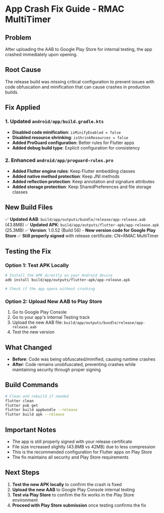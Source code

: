 # App Crash Fix Guide - RMAC MultiTimer

## Problem
After uploading the AAB to Google Play Store for internal testing, the app crashed immediately upon opening.

## Root Cause
The release build was missing critical configuration to prevent issues with code obfuscation and minification that can cause crashes in production builds.

## Fix Applied

### 1. Updated `android/app/build.gradle.kts`
- **Disabled code minification**: `isMinifyEnabled = false`
- **Disabled resource shrinking**: `isShrinkResources = false`
- **Added ProGuard configuration**: Better rules for Flutter apps
- **Added debug build type**: Explicit configuration for consistency

### 2. Enhanced `android/app/proguard-rules.pro`
- **Added Flutter engine rules**: Keep Flutter embedding classes
- **Added native method protection**: Keep JNI methods
- **Added reflection protection**: Keep annotation and signature attributes
- **Added storage protection**: Keep SharedPreferences and file storage classes

## New Build Files

✅ **Updated AAB**: `build/app/outputs/bundle/release/app-release.aab` (43.8MB)
✅ **Updated APK**: `build/app/outputs/flutter-apk/app-release.apk` (25.3MB)
✅ **Version**: 1.0.52 (Build 56) - **New version code for Google Play Store**
✅ **Still properly signed** with release certificate: CN=RMAC MultiTimer

## Testing the Fix

### Option 1: Test APK Locally
```bash
# Install the APK directly on your Android device
adb install build/app/outputs/flutter-apk/app-release.apk

# Check if the app opens without crashing
```

### Option 2: Upload New AAB to Play Store
1. Go to Google Play Console
2. Go to your app's Internal Testing track
3. Upload the new AAB file: `build/app/outputs/bundle/release/app-release.aab`
4. Test the new version

## What Changed
- **Before**: Code was being obfuscated/minified, causing runtime crashes
- **After**: Code remains unobfuscated, preventing crashes while maintaining security through proper signing

## Build Commands
```bash
# Clean and rebuild if needed
flutter clean
flutter pub get
flutter build appbundle --release
flutter build apk --release
```

## Important Notes
- The app is still properly signed with your release certificate
- File size increased slightly (43.8MB vs 42MB) due to less compression
- This is the recommended configuration for Flutter apps on Play Store
- The fix maintains all security and Play Store requirements

## Next Steps
1. **Test the new APK locally** to confirm the crash is fixed
2. **Upload the new AAB** to Google Play Console internal testing
3. **Test via Play Store** to confirm the fix works in the Play Store environment
4. **Proceed with Play Store submission** once testing confirms the fix
